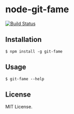 node-git-fame
=====

[![Build Status](https://travis-ci.org/Naxmeify/node-git-fame.svg)](https://travis-ci.org/Naxmeify/node-git-fame)

## Installation

```
$ npm install -g git-fame
```

## Usage

```
$ git-fame --help
```

## License

MIT License.
